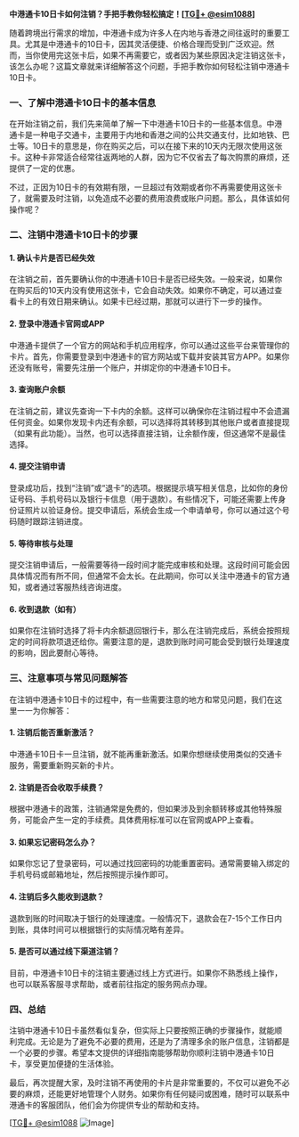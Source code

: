 **中港通卡10日卡如何注销？手把手教你轻松搞定！[[TG💪+ @esim1088](https://t.me/s/esim1088)]**

随着跨境出行需求的增加，中港通卡成为许多人在内地与香港之间往返时的重要工具。尤其是中港通卡的10日卡，因其灵活便捷、价格合理而受到广泛欢迎。然而，当你使用完这张卡后，如果不再需要它，或者因为某些原因决定注销这张卡，该怎么办呢？这篇文章就来详细解答这个问题，手把手教你如何轻松注销中港通卡10日卡。

### 一、了解中港通卡10日卡的基本信息

在开始注销之前，我们先来简单了解一下中港通卡10日卡的一些基本信息。中港通卡是一种电子交通卡，主要用于内地和香港之间的公共交通支付，比如地铁、巴士等。10日卡的意思是，你在购买之后，可以在接下来的10天内无限次使用这张卡。这种卡非常适合经常往返两地的人群，因为它不仅省去了每次购票的麻烦，还提供了一定的优惠。

不过，正因为10日卡的有效期有限，一旦超过有效期或者你不再需要使用这张卡了，就需要及时注销，以免造成不必要的费用浪费或账户问题。那么，具体该如何操作呢？

### 二、注销中港通卡10日卡的步骤

#### 1. 确认卡片是否已经失效

在注销之前，首先要确认你的中港通卡10日卡是否已经失效。一般来说，如果你在购买后的10天内没有使用这张卡，它会自动失效。如果你不确定，可以通过查看卡上的有效日期来确认。如果卡已经过期，那就可以进行下一步的操作。

#### 2. 登录中港通卡官网或APP

中港通卡提供了一个官方的网站和手机应用程序，你可以通过这些平台来管理你的卡片。首先，你需要登录到中港通卡的官方网站或下载并安装其官方APP。如果你还没有账号，需要先注册一个账户，并绑定你的中港通卡10日卡。

#### 3. 查询账户余额

在注销之前，建议先查询一下卡内的余额。这样可以确保你在注销过程中不会遗漏任何资金。如果你发现卡内还有余额，可以选择将其转移到其他账户或者直接提现（如果有此功能）。当然，也可以选择直接注销，让余额作废，但这通常不是最佳选择。

#### 4. 提交注销申请

登录成功后，找到“注销”或“退卡”的选项。根据提示填写相关信息，比如你的身份证号码、手机号码以及银行卡信息（用于退款）。有些情况下，可能还需要上传身份证照片以验证身份。提交申请后，系统会生成一个申请单号，你可以通过这个号码随时跟踪注销进度。

#### 5. 等待审核与处理

提交注销申请后，一般需要等待一段时间才能完成审核和处理。这段时间可能会因具体情况而有所不同，但通常不会太长。在此期间，你可以关注中港通卡的官方通知，或者通过客服热线咨询进度。

#### 6. 收到退款（如有）

如果你在注销时选择了将卡内余额退回银行卡，那么在注销完成后，系统会按照规定的时间将款项退还给你。需要注意的是，退款到账时间可能会受到银行处理速度的影响，因此要耐心等待。

### 三、注意事项与常见问题解答

在注销中港通卡10日卡的过程中，有一些需要注意的地方和常见问题，我们在这里一一为你解答：

#### 1. 注销后能否重新激活？

中港通卡10日卡一旦注销，就不能再重新激活。如果你想继续使用类似的交通卡服务，需要重新购买新的卡片。

#### 2. 注销是否会收取手续费？

根据中港通卡的政策，注销通常是免费的，但如果涉及到余额转移或其他特殊服务，可能会产生一定的手续费。具体费用标准可以在官网或APP上查看。

#### 3. 如果忘记密码怎么办？

如果你忘记了登录密码，可以通过找回密码的功能重置密码。通常需要输入绑定的手机号码或邮箱地址，然后按照提示操作即可。

#### 4. 注销后多久能收到退款？

退款到账的时间取决于银行的处理速度。一般情况下，退款会在7-15个工作日内到账，具体时间可以根据银行的实际情况略有差异。

#### 5. 是否可以通过线下渠道注销？

目前，中港通卡10日卡的注销主要通过线上方式进行。如果你不熟悉线上操作，也可以联系客服寻求帮助，或者前往指定的服务网点办理。

### 四、总结

注销中港通卡10日卡虽然看似复杂，但实际上只要按照正确的步骤操作，就能顺利完成。无论是为了避免不必要的费用，还是为了清理多余的账户信息，注销都是一个必要的步骤。希望本文提供的详细指南能够帮助你顺利注销中港通卡10日卡，享受更加便捷的生活体验。

最后，再次提醒大家，及时注销不再使用的卡片是非常重要的，不仅可以避免不必要的麻烦，还能更好地管理个人财务。如果你有任何疑问或困难，随时可以联系中港通卡的客服团队，他们会为你提供专业的帮助和支持。

[[TG💪+ @esim1088](https://t.me/s/esim1088) ![Image](https://i.postimg.cc/4NQfJmqS/Snipaste-2025-05-13-00-14-12.png)]